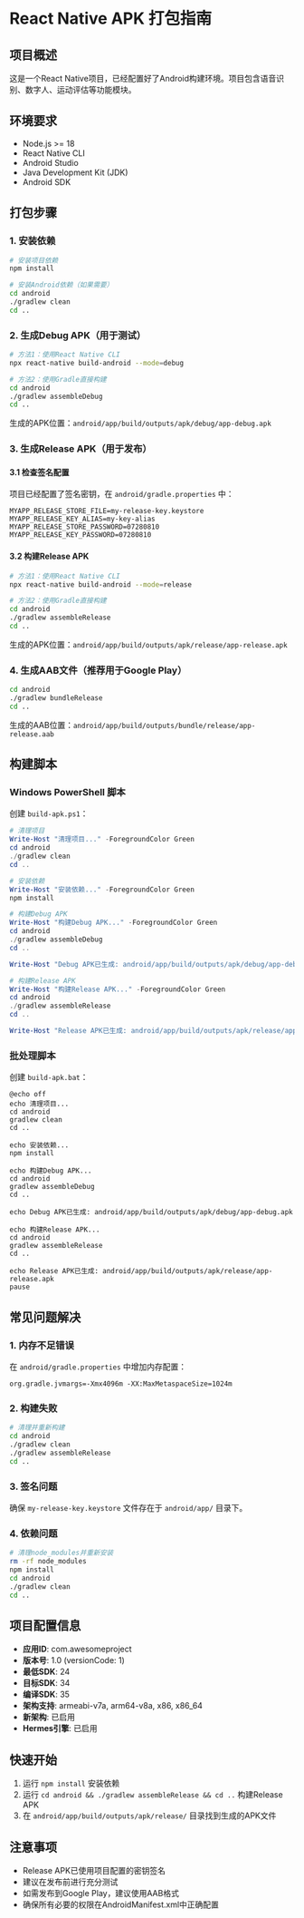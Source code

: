 # React Native APK 打包指南

## 项目概述
这是一个React Native项目，已经配置好了Android构建环境。项目包含语音识别、数字人、运动评估等功能模块。

## 环境要求
- Node.js >= 18
- React Native CLI
- Android Studio
- Java Development Kit (JDK)
- Android SDK

## 打包步骤

### 1. 安装依赖
```bash
# 安装项目依赖
npm install

# 安装Android依赖（如果需要）
cd android
./gradlew clean
cd ..
```

### 2. 生成Debug APK（用于测试）
```bash
# 方法1：使用React Native CLI
npx react-native build-android --mode=debug

# 方法2：使用Gradle直接构建
cd android
./gradlew assembleDebug
cd ..
```

生成的APK位置：`android/app/build/outputs/apk/debug/app-debug.apk`

### 3. 生成Release APK（用于发布）

#### 3.1 检查签名配置
项目已经配置了签名密钥，在 `android/gradle.properties` 中：
```
MYAPP_RELEASE_STORE_FILE=my-release-key.keystore
MYAPP_RELEASE_KEY_ALIAS=my-key-alias
MYAPP_RELEASE_STORE_PASSWORD=07280810
MYAPP_RELEASE_KEY_PASSWORD=07280810
```

#### 3.2 构建Release APK
```bash
# 方法1：使用React Native CLI
npx react-native build-android --mode=release

# 方法2：使用Gradle直接构建
cd android
./gradlew assembleRelease
cd ..
```

生成的APK位置：`android/app/build/outputs/apk/release/app-release.apk`

### 4. 生成AAB文件（推荐用于Google Play）
```bash
cd android
./gradlew bundleRelease
cd ..
```

生成的AAB位置：`android/app/build/outputs/bundle/release/app-release.aab`

## 构建脚本

### Windows PowerShell 脚本
创建 `build-apk.ps1`：
```powershell
# 清理项目
Write-Host "清理项目..." -ForegroundColor Green
cd android
./gradlew clean
cd ..

# 安装依赖
Write-Host "安装依赖..." -ForegroundColor Green
npm install

# 构建Debug APK
Write-Host "构建Debug APK..." -ForegroundColor Green
cd android
./gradlew assembleDebug
cd ..

Write-Host "Debug APK已生成: android/app/build/outputs/apk/debug/app-debug.apk" -ForegroundColor Yellow

# 构建Release APK
Write-Host "构建Release APK..." -ForegroundColor Green
cd android
./gradlew assembleRelease
cd ..

Write-Host "Release APK已生成: android/app/build/outputs/apk/release/app-release.apk" -ForegroundColor Yellow
```

### 批处理脚本
创建 `build-apk.bat`：
```batch
@echo off
echo 清理项目...
cd android
gradlew clean
cd ..

echo 安装依赖...
npm install

echo 构建Debug APK...
cd android
gradlew assembleDebug
cd ..

echo Debug APK已生成: android/app/build/outputs/apk/debug/app-debug.apk

echo 构建Release APK...
cd android
gradlew assembleRelease
cd ..

echo Release APK已生成: android/app/build/outputs/apk/release/app-release.apk
pause
```

## 常见问题解决

### 1. 内存不足错误
在 `android/gradle.properties` 中增加内存配置：
```
org.gradle.jvmargs=-Xmx4096m -XX:MaxMetaspaceSize=1024m
```

### 2. 构建失败
```bash
# 清理并重新构建
cd android
./gradlew clean
./gradlew assembleRelease
cd ..
```

### 3. 签名问题
确保 `my-release-key.keystore` 文件存在于 `android/app/` 目录下。

### 4. 依赖问题
```bash
# 清理node_modules并重新安装
rm -rf node_modules
npm install
cd android
./gradlew clean
cd ..
```

## 项目配置信息
- **应用ID**: com.awesomeproject
- **版本号**: 1.0 (versionCode: 1)
- **最低SDK**: 24
- **目标SDK**: 34
- **编译SDK**: 35
- **架构支持**: armeabi-v7a, arm64-v8a, x86, x86_64
- **新架构**: 已启用
- **Hermes引擎**: 已启用

## 快速开始
1. 运行 `npm install` 安装依赖
2. 运行 `cd android && ./gradlew assembleRelease && cd ..` 构建Release APK
3. 在 `android/app/build/outputs/apk/release/` 目录找到生成的APK文件

## 注意事项
- Release APK已使用项目配置的密钥签名
- 建议在发布前进行充分测试
- 如需发布到Google Play，建议使用AAB格式
- 确保所有必要的权限在AndroidManifest.xml中正确配置
